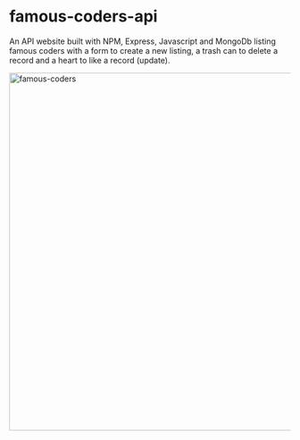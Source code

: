 # famous-coders-api

An API website built with NPM, Express, Javascript and MongoDb listing famous coders with a form to create a new listing, a trash can to delete a record and a heart to like a record (update).

<img width="640" alt="famous-coders" src="https://user-images.githubusercontent.com/19597150/173237100-903033d3-5bc4-403c-a29c-e48326c1680e.png">
